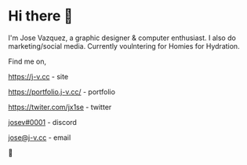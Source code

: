 # Hi there 👋

I'm Jose Vazquez, a graphic designer & computer enthusiast. I also do marketing/social media. Currently voulntering for Homies for Hydration. 

Find me on, 

https://j-v.cc - site

https://portfolio.j-v.cc/ - portfolio 

https://twiter.com/jx1se - twitter

[josev#0001](dsc.bio/jose) - discord 

jose@j-v.cc - email


🙂


